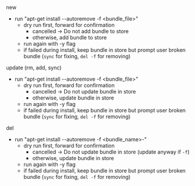 new
- run "apt-get install --autoremove -f <bundle_file>"
  - dry run first, forward for confirmation
    - cancelled -> Do not add bundle to store
    - otherwise, add bundle to store
  - run again with -y flag
  - if failed during install, keep bundle in store but prompt user broken bundle (`sync` for fixing, `del -f` for removing)

update (rm, add, sync)
- run "apt-get install --autoremove -f <bundle_file>"
  - dry run first, forward for confirmation
    - cancelled -> Do not update bundle in store
    - otherwise, update bundle in store
  - run again with -y flag
  - if failed during install, keep bundle in store but prompt user broken bundle (`sync` for fixing, `del -f` for removing)

del
- run "apt-get install --autoremove -f <bundle_name>-"
  - dry run first, forward for confirmation
    - cancelled -> Do not update bundle in store (update anyway if `-f`)
    - otherwise, update bundle in store
  - run again with -y flag
  - if failed during install, keep bundle in store but prompt user broken bundle (`sync` for fixing, `del -f` for removing)

